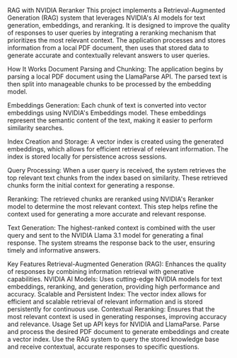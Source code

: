 RAG with NVIDIA Reranker
This project implements a Retrieval-Augmented Generation (RAG) system that leverages NVIDIA's AI models for text generation, embeddings, and reranking. It is designed to improve the quality of responses to user queries by integrating a reranking mechanism that prioritizes the most relevant context. The application processes and stores information from a local PDF document, then uses that stored data to generate accurate and contextually relevant answers to user queries.

How It Works
Document Parsing and Chunking: The application begins by parsing a local PDF document using the LlamaParse API. The parsed text is then split into manageable chunks to be processed by the embedding model.

Embeddings Generation: Each chunk of text is converted into vector embeddings using NVIDIA's Embeddings model. These embeddings represent the semantic content of the text, making it easier to perform similarity searches.

Index Creation and Storage: A vector index is created using the generated embeddings, which allows for efficient retrieval of relevant information. The index is stored locally for persistence across sessions.

Query Processing: When a user query is received, the system retrieves the top relevant text chunks from the index based on similarity. These retrieved chunks form the initial context for generating a response.

Reranking: The retrieved chunks are reranked using NVIDIA's Reranker model to determine the most relevant context. This step helps refine the context used for generating a more accurate and relevant response.

Text Generation: The highest-ranked context is combined with the user query and sent to the NVIDIA Llama 3.1 model for generating a final response. The system streams the response back to the user, ensuring timely and informative answers.

Key Features
Retrieval-Augmented Generation (RAG): Enhances the quality of responses by combining information retrieval with generative capabilities.
NVIDIA AI Models: Uses cutting-edge NVIDIA models for text embeddings, reranking, and generation, providing high performance and accuracy.
Scalable and Persistent Index: The vector index allows for efficient and scalable retrieval of relevant information and is stored persistently for continuous use.
Contextual Reranking: Ensures that the most relevant context is used in generating responses, improving accuracy and relevance.
Usage
Set up API keys for NVIDIA and LlamaParse.
Parse and process the desired PDF document to generate embeddings and create a vector index.
Use the RAG system to query the stored knowledge base and receive contextual, accurate responses to specific questions.

